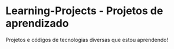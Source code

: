 # Learning-Projects - Projetos de aprendizado

Projetos e códigos de tecnologias diversas que estou aprendendo! 